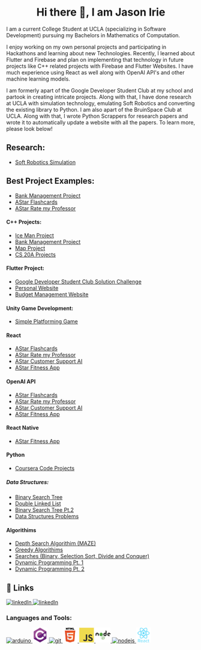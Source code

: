 <h1 align="center"> Hi there 👋, I am Jason Irie </h1>

I am a current College Student at UCLA (specializing in Software Development) pursuing my Bachelors in Mathematics of Computation.

I enjoy working on my own personal projects and participating in Hackathons and learning about new Technologies. Recently, I learned about Flutter and Firebase and plan on implementing that technology in future projects like C++ related projects with Firebase and Flutter Websites. I have much experience using React as well along with OpenAI API's and other machine learning models. 

I am formerly apart of the Google Developer Student Club at my school and partook in creating intricate projects. Along with that, I have done research at UCLA with simulation technology, emulating Soft Robotics and converting the existing library to Python. I am also apart of the BruinSpace Club at UCLA. Along with that, I wrote Python Scrappers for research papers and wrote it to automatically update a website with all the papers. To learn more, please look below!

## Research:
- [Soft Robotics Simulation](https://github.com/StructuresComp/dismech-rods)

## Best Project Examples:
- [Bank Management Project](https://github.com/Shoheicode/BankManagement)
- [AStar Flashcards](https://github.com/Shoheicode/Project-4-AI-Flashcards)
- [AStar Rate my Professor](https://github.com/Shoheicode/Project-5--AI-Rate-My-Professor)

#### C++ Projects:
- [Ice Man Project](https://github.com/Shoheicode/CS30-ICEMAN)
- [Bank Management Project](https://github.com/Shoheicode/BankManagement)
- [Map Project](https://github.com/Shoheicode/CodeProjects/blob/main/C++%20Projects/MapProject/Readme.md)
- [CS 20A Projects](https://github.com/Shoheicode/CS20A-Class-Projects)

#### Flutter Project:
- [Google Developer Student Club Solution Challenge](https://github.com/El-Camino-Google-Developer-Student-Club/El-Camino-2023-Solution-Challenge.git)
- [Personal Website](https://github.com/Shoheicode/Personal-Website)
- [Budget Management Website](https://github.com/Shoheicode/BudgetApp)

#### Unity Game Development:
- [Simple Platforming Game](https://github.com/Shoheicode/PlatformingGame)

#### React
- [AStar Flashcards](https://github.com/Shoheicode/Project-4-AI-Flashcards)
- [AStar Rate my Professor](https://github.com/Shoheicode/Project-5--AI-Rate-My-Professor)
- [AStar Customer Support AI](https://github.com/Shoheicode/Project-3-AI-Customer-Support)
- [AStar Fitness App](https://github.com/Shoheicode/fitness-app-project)

#### OpenAI API
- [AStar Flashcards](https://github.com/Shoheicode/Project-4-AI-Flashcards)
- [AStar Rate my Professor](https://github.com/Shoheicode/Project-5--AI-Rate-My-Professor)
- [AStar Customer Support AI](https://github.com/Shoheicode/Project-3-AI-Customer-Support)
- [AStar Fitness App](https://github.com/Shoheicode/fitness-app-project)

#### React Native
- [AStar Fitness App](https://github.com/Shoheicode/ReactNativefitnessapp)

#### Python
- [Coursera Code Projects](https://github.com/Shoheicode/CourseraProjects)

##### Data Structures:
- [Binary Search Tree](https://github.com/Shoheicode/CodeProjects/tree/main/C%2B%2B%20Projects/MapProject)
- [Double Linked List](https://github.com/Shoheicode/CS20A-Class-Projects/tree/main/CS20A%20Project%203)
- [Binary Search Tree Pt.2](https://github.com/Shoheicode/CS20A-Class-Projects/tree/main/CS20AProject5)
- [Data Structures Problems](https://github.com/Shoheicode/CourseraProjects/tree/main/Data_Structures)

#### Algorithims
- [Depth Search Algorithim (MAZE)](https://github.com/Shoheicode/CS20A-Class-Projects/tree/main/CS20AProject4)
- [Greedy Algorithims](https://github.com/Shoheicode/CourseraProjects/tree/main/Algorithims/ProgrammingAssignment3)
- [Searches (Binary, Selection Sort, Divide and Conquer)](https://github.com/Shoheicode/CourseraProjects/tree/main/Algorithims/ProgrammingAssignment4)
- [Dynamic Programming Pt. 1](https://github.com/Shoheicode/CourseraProjects/tree/main/Algorithims/ProgrammingAssignment5)
- [Dynamic Programming Pt. 2](https://github.com/Shoheicode/CourseraProjects/tree/main/Algorithims/ProgrammingAssignment6)

## 🔗 Links
<a href = "https://portfoliowebsite-36391.web.app/"><img src="https://img.shields.io/badge/my_portfolio-000?style=for-the-badge&logo=ko-fi&logoColor=white" alt = "linkedIn"> </a>
<a href = "https://www.linkedin.com/in/jason-irie-2bb2b0243/"><img src="https://img.shields.io/badge/linkedin-0A66C2?style=for-the-badge&logo=linkedin&logoColor=white" alt = "linkedIn"> </a>

<h3 align="left">Languages and Tools:</h3>
<p align="left"> 
  <a href="https://www.arduino.cc/" target="_blank" rel="noreferrer"> <img src="https://cdn.worldvectorlogo.com/logos/arduino-1.svg" alt="arduino" width="40" height="40"/> </a>
  <a href="https://www.w3schools.com/cs/" target="_blank" rel="noreferrer"> <img src="https://raw.githubusercontent.com/devicons/devicon/master/icons/csharp/csharp-original.svg" alt="csharp" width="40" height="40"/> </a> 
  <a href="https://git-scm.com/" target="_blank" rel="noreferrer"> <img src="https://www.vectorlogo.zone/logos/git-scm/git-scm-icon.svg" alt="git" width="40" height="40"/> </a> 
  <a href="https://www.w3.org/html/" target="_blank" rel="noreferrer"> <img src="https://raw.githubusercontent.com/devicons/devicon/master/icons/html5/html5-original-wordmark.svg" alt="html5" width="40" height="40"/> </a> 
  <a href="https://developer.mozilla.org/en-US/docs/Web/JavaScript" target="_blank" rel="noreferrer"> <img src="https://raw.githubusercontent.com/devicons/devicon/master/icons/javascript/javascript-original.svg" alt="javascript" width="40" height="40"/> </a> 
  <a href="https://nodejs.org" target="_blank" rel="noreferrer"> <img src="https://raw.githubusercontent.com/devicons/devicon/master/icons/nodejs/nodejs-original-wordmark.svg" alt="nodejs" width="40" height="40"/> </a> 
  <a href="https://cplusplus.com/doc/tutorial/" target="_blank" rel="noreferrer"> <img src="https://github.com/user-attachments/assets/a373c297-d020-4b6e-a74e-68ebb7507974" alt="nodejs" width="40" height="40"/> </a> 
  <a href="https://reactjs.org/" target="_blank" rel="noreferrer"> <img src="https://raw.githubusercontent.com/devicons/devicon/master/icons/react/react-original-wordmark.svg" alt="react" width="40" height="40"/> </a> 

</p>
<!--
**Shoheicode/Shoheicode** is a ✨ _special_ ✨ repository because its `README.md` (this file) appears on your GitHub profile.

Here are some ideas to get you started:

- 🔭 I’m currently working on ...
- 🌱 I’m currently learning ...
- 👯 I’m looking to collaborate on ...
- 🤔 I’m looking for help with ...
- 💬 Ask me about ...
- 📫 How to reach me: ...
- 😄 Pronouns: ...
- ⚡ Fun fact: ...
-->
